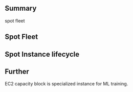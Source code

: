 ## Summary

spot fleet




## Spot Fleet



## Spot Instance lifecycle




## Further

EC2 capacity block is specialized instance for ML training.
